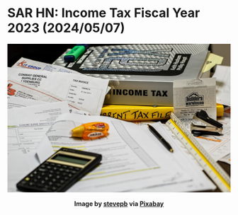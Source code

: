 <!-- Copyright (c) 2024 Tobias Briones. All rights reserved. -->
<!-- SPDX-License-Identifier: CC-BY-4.0 -->
<!-- This file is part of https://github.com/tobiasbriones/blog -->

# SAR HN: Income Tax Fiscal Year 2023 (2024/05/07)

<img src="images/sar-hn-_-income-tax-fiscal-year-2023-2024-05-07.jpg" alt="Income Tax">

<p align="center">
<b>
Image by
<a href="https://pixabay.com/users/stevepb-282134/">stevepb</a> via
<a href="https://pixabay.com/photos/income-tax-calculation-calculate-491626/">Pixabay</a>
</b>
</p>
